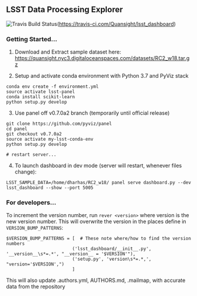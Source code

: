 
## LSST Data Processing Explorer
![Travis Build Status](https://travis-ci.com/Quansight/lsst_dashboard.svg?branch=master)(https://travis-ci.com/Quansight/lsst_dashboard)  
  
### Getting Started...

1. Download and Extract sample dataset here:
https://quansight.nyc3.digitaloceanspaces.com/datasets/RC2_w18.tar.gz

2. Setup and activate conda environment with Python 3.7 and PyViz stack
```
conda env create -f environment.yml
source activate lsst-panel
conda install scikit-learn
python setup.py develop
```

3. Use panel off v0.7.0a2 branch (temporarily until official release)
```
git clone https://github.com/pyviz/panel
cd panel
git checkout v0.7.0a2
source activate my-lsst-conda-env
python setup.py develop

# restart server...
```

4. To launch dashboard in dev mode (server will restart, whenever files change):

`LSST_SAMPLE_DATA=/home/dharhas/RC2_w18/ panel serve dashboard.py --dev lsst_dashboard --show --port 5005`

### For developers...
To increment the version number, run `rever <version>` 
where version is the new version number. This will overwrite
the version in the places define in `VERSION_BUMP_PATTERNS`:  
```
$VERSION_BUMP_PATTERNS = [  # These note where/how to find the version numbers
                         ('lsst_dashboard/__init__.py', '__version__\s*=.*', "__version__ = '$VERSION'"),
                         ('setup.py', 'version\s*=.*,', "version='$VERSION',")
                         ]
```

This will also update .authors.yml, AUTHORS.md, .mailmap, with accurate data from the repository
